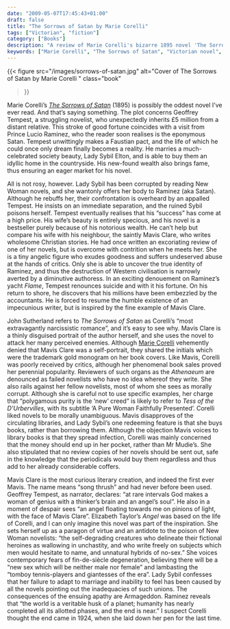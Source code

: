 ```yaml
---
date: "2009-05-07T17:45:43+01:00"
draft: false
title: "The Sorrows of Satan by Marie Corelli"
tags: ["Victorian", "fiction"]
category: ["Books"]
description: "A review of Marie Corelli's bizarre 1895 novel 'The Sorrows of Satan,' featuring a Faustian pact with the devil and a thinly disguised self-portrait. Discover Corelli's narcissistic attack on critics and New Woman novelists through this extraordinary Victorian bestseller."
keywords: ["Marie Corelli", "The Sorrows of Satan", "Victorian novel", "Faustian pact", "Victorian bestseller", "New Woman fiction", "fin de siècle"]
---
```


{{< figure
  src="/images/sorrows-of-satan.jpg"
  alt="Cover of The Sorrows of Satan by Marie Corelli "
  class="book"
>}}

Marie Corelli’s [_The Sorrows of Satan_](https://uk.bookshop.org/a/2760/9781934555187) (1895) is possibly the oddest novel I’ve ever read. And that’s saying something. The plot concerns Geoffrey Tempest, a struggling novelist, who unexpectedly inherits £5 million from a distant relative. This stroke of good fortune coincides with a visit from Prince Lucio Raminez, who the reader soon realises is the eponymous Satan. Tempest unwittingly makes a Faustian pact, and the life of which he could once only dream finally becomes a reality.  He marries a much-celebrated society beauty, Lady Sybil Elton, and is able to buy them an idyllic home in the countryside. His new-found wealth also brings fame, thus ensuring an eager market for his novel.

All is not rosy, however. Lady Sybil has been corrupted by reading New Woman novels, and she wantonly offers her body to Raminez (aka Satan). Although he rebuffs her, their confrontation is overheard by an appalled Tempest. He insists on an immediate separation, and the ruined Sybil poisons herself. Tempest eventually realises that his “success” has come at a high price. His wife’s beauty is entirely specious, and his novel is a bestseller purely because of his notorious wealth. He can’t help but compare his wife with his neighbour, the saintly Mavis Clare, who writes wholesome Christian stories. He had once written an excoriating review of one of her novels, but is overcome with contrition when he meets her. She is a tiny angelic figure who exudes goodness and suffers undeserved abuse at the hands of critics. Only she is able to uncover the true identity of Raminez, and thus the destruction of Western civilisation is narrowly averted by a diminutive authoress. In an exciting denouement on Raminez’s yacht _Flame_, Tempest renounces suicide and with it his fortune. On his return to shore, he discovers that his millions have been embezzled by the accountants. He is forced to resume the humble existence of an impecunious writer, but is inspired by the fine example of Mavis Clare.

John Sutherland refers to _The Sorrows of Satan_ as Corelli’s “most extravagantly narcissistic romance”, and it’s easy to see why. Mavis Clare is a thinly disguised portrait of the author herself, and she uses the novel to attack her many perceived enemies. Although [Marie Corelli](/posts/the-mysterious-miss-marie-corelli/) vehemently denied that Mavis Clare was a self-portrait, they shared the initials which were the trademark gold monogram on her book covers. Like Mavis, Corelli was poorly received by critics, although her phenomenal book sales proved her perennial popularity. Reviewers of such organs as the _Athenaeum_ are denounced as failed novelists who have no idea whereof they write. She also rails against her fellow novelists, most of whom she sees as morally corrupt. Although she is careful not to use specific examples, her charge that “polygamous purity is the ‘new’ creed” is likely to refer to _Tess of the D’Urbervilles_, with its subtitle ‘A Pure Woman Faithfully Presented’. Corelli liked novels to be morally unambiguous. Mavis disapproves of the circulating libraries, and Lady Sybil’s one redeeming feature is that she buys books, rather than borrowing them. Although the objection Mavis voices to library books is that they spread infection, Corelli was mainly concerned that the money should end up in her pocket, rather than Mr Mudie’s. She also stipulated that no review copies of her novels should be sent out, safe in the knowledge that the periodicals would buy them regardless and thus add to her already considerable coffers.

Mavis Clare is the most curious literary creation, and indeed the first ever Mavis. The name means “song thrush” and had never before been used. Geoffrey Tempest, as narrator, declares: “at rare intervals God makes a woman of genius with a thinker’s brain and an angel’s soul”.  He also in a moment of despair sees “an angel floating towards me on pinions of light, with the face of Mavis Clare”. Elizabeth Taylor’s _Angel_ was based on the life of Corelli, and I can only imagine this novel was part of the inspiration.  She sets herself up as a paragon of virtue and an antidote to the poison of New Woman novelists: “the self-degrading creatures who delineate their fictional heroines as wallowing in unchastity, and who write freely on subjects which men would hesitate to name, and unnatural hybrids of no-sex.” She voices contemporary fears of fin-de-siècle degeneration, believing there will be a “new sex which will be neither male nor female” and lambasting the “tomboy tennis-players and giantesses of the era”. Lady Sybil confesses that her failure to adapt to marriage and inability to feel has been caused by all the novels pointing out the inadequacies of such unions.  The consequences of the ensuing apathy are Armageddon. Raminez reveals that “the world is a veritable husk of a planet; humanity has nearly completed all its allotted phases, and the end is near.” I suspect Corelli thought the end came in 1924, when she laid down her pen for the last time.